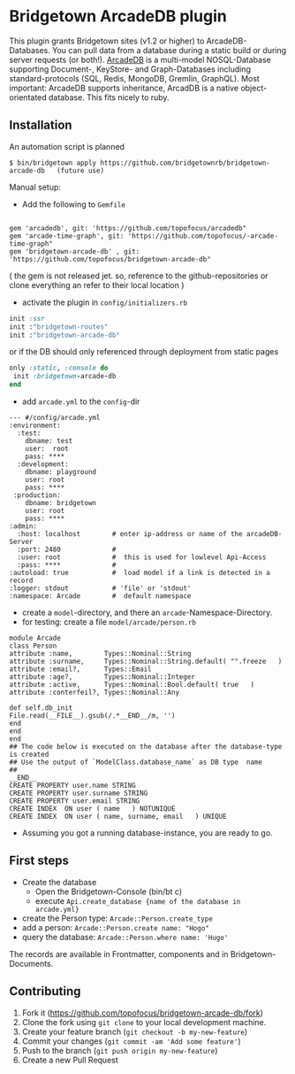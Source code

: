 # Bridgetown ArcadeDB plugin

This plugin grants Bridgetown sites (v1.2 or higher) to ArcadeDB-Databases. You can pull data from a database during a static build or during server requests (or both!). [ArcadeDB](https://arcadedb.com/) is a multi-model NOSQL-Database supporting Document-, KeyStore- 
and  Graph-Databases including standard-protocols (SQL, Redis, MongoDB, Gremlin, GraphQL). Most important: ArcadeDB supports inheritance,
ArcadDB is a native object-orientated database. This fits nicely to ruby. 

## Installation

An automation script is planned

```shell
$ bin/bridgetown apply https://github.com/bridgetownrb/bridgetown-arcade-db   (future use)
```

Manual setup:

* Add the following to `Gemfile` 
```

gem 'arcadedb', git: 'https://github.com/topofocus/arcadedb"
gem 'arcade-time-graph', git: 'https://github.com/topofocus/-arcade-time-graph" 
gem 'bridgetown-arcade-db' , git: 'https://github.com/topofocus/bridgetown-arcade-db"
```
( the gem is not released jet. so, reference to the github-repositories or clone everything an refer to their local location ) 
* activate the plugin in `config/initializers.rb`
``` ruby
init :ssr                         
init :"bridgetown-routes"
init :"bridgetown-arcade-db"
```
or if the DB should only referenced through deployment from static pages
``` ruby
only :static, :console do
 init :bridgetown-arcade-db
end

```

* add `arcade.yml` to the `config`-dir
```
--- #/config/arcade.yml
:environment:
  :test:
    dbname: test
    user:  root
    pass: ****
  :development:
    dbname: playground
    user: root
    pass: ****      
 :production:
    dbname: bridgetown
    user: root
    pass: ****      
:admin:
  :host: localhost        # enter ip-address or name of the arcadeDB-Server
  :port: 2480             # 
  :user: root             #  this is used for lowlevel Api-Access
  :pass: ****             #
:autoload: true           #  load model if a link is detected in a record
:logger: stdout           # 'file' or 'stdout'
:namespace: Arcade        #  default namespace
```

* create a `model`-directory, and there an `arcade`-Namespace-Directory.
* for testing: create a file `model/arcade/person.rb`
```
module Arcade
class Person
attribute :name,        Types::Nominal::String
attribute :surname,     Types::Nominal::String.default( "".freeze   )
attribute :email?,      Types::Email
attribute :age?,        Types::Nominal::Integer
attribute :active,      Types::Nominal::Bool.default( true   )
attribute :conterfeil?, Types::Nominal::Any

def self.db_init
File.read(__FILE__).gsub(/.*__END__/m, '')
end
end
end
## The code below is executed on the database after the database-type is created
## Use the output of `ModelClass.database_name` as DB type  name
##
__END__
CREATE PROPERTY user.name STRING
CREATE PROPERTY user.surname STRING
CREATE PROPERTY user.email STRING
CREATE INDEX  ON user ( name   ) NOTUNIQUE
CREATE INDEX  ON user ( name, surname, email   ) UNIQUE
```

* Assuming you got a running database-instance, you are ready to go.

## First steps

* Create the database 
  * Open the Bridgetown-Console (bin/bt c)
  * execute `Api.create_database {name of the database in arcade.yml}`
* create the  Person type: `Arcade::Person.create_type`
* add a person: `Arcade::Person.create name: "Hogo"`
* query the database: `Arcade::Person.where name: 'Hugo'`

The records are available in Frontmatter, components and in Bridgetown-Documents. 


## Contributing

1. Fork it (https://github.com/topofocus/bridgetown-arcade-db/fork)
2. Clone the fork using `git clone` to your local development machine.
3. Create your feature branch (`git checkout -b my-new-feature`)
4. Commit your changes (`git commit -am 'Add some feature'`)
5. Push to the branch (`git push origin my-new-feature`)
6. Create a new Pull Request
